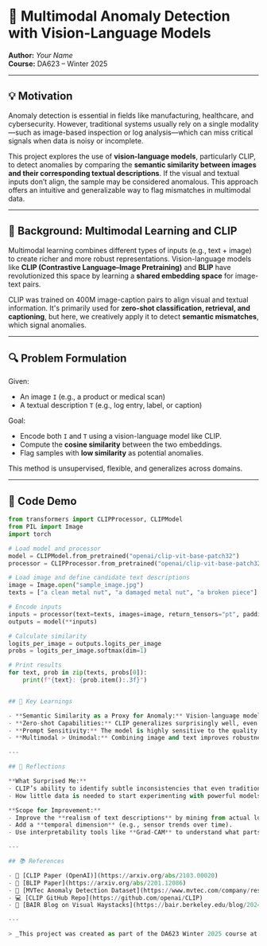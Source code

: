 # 📌 Multimodal Anomaly Detection with Vision-Language Models

**Author:** _Your Name_  
**Course:** DA623 – Winter 2025

---

## 💡 Motivation

Anomaly detection is essential in fields like manufacturing, healthcare, and cybersecurity. However, traditional systems usually rely on a single modality—such as image-based inspection or log analysis—which can miss critical signals when data is noisy or incomplete.

This project explores the use of **vision-language models**, particularly CLIP, to detect anomalies by comparing the **semantic similarity between images and their corresponding textual descriptions**. If the visual and textual inputs don’t align, the sample may be considered anomalous. This approach offers an intuitive and generalizable way to flag mismatches in multimodal data.

---

## 🧠 Background: Multimodal Learning and CLIP

Multimodal learning combines different types of inputs (e.g., text + image) to create richer and more robust representations. Vision-language models like **CLIP (Contrastive Language–Image Pretraining)** and **BLIP** have revolutionized this space by learning a **shared embedding space** for image-text pairs.

CLIP was trained on 400M image-caption pairs to align visual and textual information. It's primarily used for **zero-shot classification, retrieval, and captioning**, but here, we creatively apply it to detect **semantic mismatches**, which signal anomalies.

---

## 🔍 Problem Formulation

Given:
- An image `I` (e.g., a product or medical scan)
- A textual description `T` (e.g., log entry, label, or caption)

Goal:
- Encode both `I` and `T` using a vision-language model like CLIP.
- Compute the **cosine similarity** between the two embeddings.
- Flag samples with **low similarity** as potential anomalies.

This method is unsupervised, flexible, and generalizes across domains.

---

## 🧪 Code Demo

```python
from transformers import CLIPProcessor, CLIPModel
from PIL import Image
import torch

# Load model and processor
model = CLIPModel.from_pretrained("openai/clip-vit-base-patch32")
processor = CLIPProcessor.from_pretrained("openai/clip-vit-base-patch32")

# Load image and define candidate text descriptions
image = Image.open("sample_image.jpg")
texts = ["a clean metal nut", "a damaged metal nut", "a broken piece"]

# Encode inputs
inputs = processor(text=texts, images=image, return_tensors="pt", padding=True)
outputs = model(**inputs)

# Calculate similarity
logits_per_image = outputs.logits_per_image
probs = logits_per_image.softmax(dim=1)

# Print results
for text, prob in zip(texts, probs[0]):
    print(f"{text}: {prob.item():.3f}")


## 🧩 Key Learnings

- **Semantic Similarity as a Proxy for Anomaly:** Vision-language models allow us to detect mismatches in meaning, which often correlates with errors or anomalies.
- **Zero-shot Capabilities:** CLIP generalizes surprisingly well, even without fine-tuning.
- **Prompt Sensitivity:** The model is highly sensitive to the quality and phrasing of text inputs.
- **Multimodal > Unimodal:** Combining image and text improves robustness and interpretability.

---

## 🤔 Reflections

**What Surprised Me:**
- CLIP’s ability to identify subtle inconsistencies that even traditional models would miss.
- How little data is needed to start experimenting with powerful models thanks to HuggingFace and pretrained weights.

**Scope for Improvement:**
- Improve the **realism of text descriptions** by mining from actual log data.
- Add a **temporal dimension** (e.g., sensor trends over time).
- Use interpretability tools like **Grad-CAM** to understand what parts of the image influence similarity.

---

## 📚 References

- 🔗 [CLIP Paper (OpenAI)](https://arxiv.org/abs/2103.00020)  
- 🔗 [BLIP Paper](https://arxiv.org/abs/2201.12086)  
- 📂 [MVTec Anomaly Detection Dataset](https://www.mvtec.com/company/research/datasets/mvtec-ad)  
- 💻 [CLIP GitHub Repo](https://github.com/openai/CLIP)  
- 🧠 [BAIR Blog on Visual Haystacks](https://bair.berkeley.edu/blog/2024/07/20/visual-haystacks/)

---

> _This project was created as part of the DA623 Winter 2025 course at [IIT GUWAHATI]._
